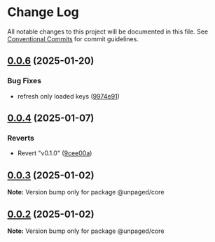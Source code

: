 # Change Log

All notable changes to this project will be documented in this file.
See [Conventional Commits](https://conventionalcommits.org) for commit guidelines.

## [0.0.6](https://github.com/Myshkouski/unpaged/compare/v0.0.5...v0.0.6) (2025-01-20)


### Bug Fixes

* refresh only loaded keys ([9974e91](https://github.com/Myshkouski/unpaged/commit/9974e9137fc88edcb31a0627a08e5b286cf22b6c))





## [0.0.4](https://github.com/Myshkouski/unpaged/compare/v0.1.0...v0.0.4) (2025-01-07)


### Reverts

* Revert "v0.1.0" ([9cee00a](https://github.com/Myshkouski/unpaged/commit/9cee00ae90086e8be7b353d85e55cfdd91bdb706))





## [0.0.3](https://github.com/Myshkouski/unpaged/compare/v0.0.2...v0.0.3) (2025-01-02)

**Note:** Version bump only for package @unpaged/core





## [0.0.2](https://github.com/Myshkouski/unpaged/compare/v0.0.1...v0.0.2) (2025-01-02)

**Note:** Version bump only for package @unpaged/core
